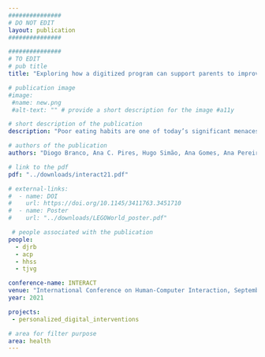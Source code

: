 ```yaml
---
###############
# DO NOT EDIT
layout: publication
###############

###############
# TO EDIT
# pub title
title: "Exploring how a digitized program can support parents to improve their children's nutritional habits"

# publication image
#image:
 #name: new.png
 #alt-text: "" # provide a short description for the image #a11y

# short description of the publication
description: "Poor eating habits are one of today’s significant menaces to public health. Child obesity is increasing, is a concerning reality, and needs to be appropriately addressed. However, most behavior change programs do not consider the needs of parents and their children, their profiles, and environments in the design of this type of intervention. We present the results of a workshop with dietists and clinical psychologists, professionals that deal with different parents and their children’s dietary problems, to understand parents’ profiles, attitudes, and perceptions. The main contributions of this study are a set of personas, daily scenarios, and design considerations regarding behavior change programs that can be used to guide the creation of new digital programs. This formative contribution is of interest to researchers and practitioners designing digitized behavior change programs targeted at parents to improve their children’s habits."

# authors of the publication
authors: "Diogo Branco, Ana C. Pires, Hugo Simão, Ana Gomes, Ana Pereira, Joana Sousa, Luísa Barros, Tiago Guerreiro"

# link to the pdf
pdf: "../downloads/interact21.pdf"

# external-links:
#  - name: DOI
#    url: https://doi.org/10.1145/3411763.3451710
#  - name: Poster
#    url: "../downloads/LEGOWorld_poster.pdf"

 # people associated with the publication
people:
  - djrb
  - acp
  - hhss
  - tjvg

conference-name: INTERACT
venue: "International Conference on Human-Computer Interaction, September, 2021"
year: 2021

projects:
 - personalized_digital_interventions

# area for filter purpose
area: health
---
```

